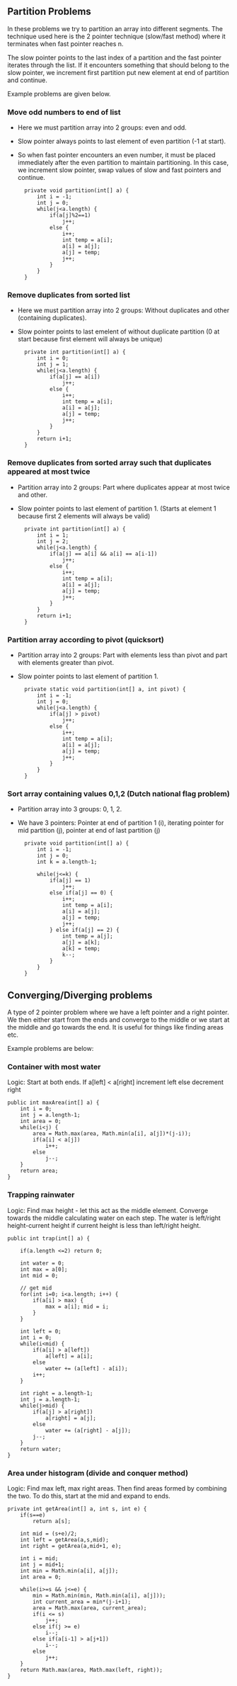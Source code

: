 

## Partition Problems

In these problems we try to partition an array into different segments. The technique used here is the 2 pointer technique (slow/fast method) where it terminates when fast pointer reaches n. 

The slow pointer points to the last index of a partition and the fast pointer iterates through the list. If it encounters something that should belong to the slow pointer, we increment first partition put new element at end of partition and continue.

Example problems are given below.

### Move odd numbers to end of list

- Here we must partition array into 2 groups: even and odd. 
- Slow pointer always points to last element of even partition (-1 at start). 
- So when fast pointer encounters an even number, it must be placed immediately after the even partition to maintain partitioning. In this case, we increment slow pointer, swap values of slow and fast pointers and continue.

        private void partition(int[] a) {
            int i = -1;
            int j = 0;
            while(j<a.length) {
                if(a[j]%2==1)
                    j++;
                else {
                    i++;
                    int temp = a[i];
                    a[i] = a[j];
                    a[j] = temp;
                    j++;
                }
            }
        }

### Remove duplicates from sorted list

- Here we must partition array into 2 groups: Without duplicates and other (containing duplicates).
- Slow pointer points to last emelent of without duplicate partition (0 at start because first element will always be unique)


        private int partition(int[] a) {
            int i = 0;
            int j = 1;
            while(j<a.length) {
                if(a[j] == a[i])
                    j++;
                else {
                    i++;
                    int temp = a[i];
                    a[i] = a[j];
                    a[j] = temp;
                    j++;
                }
            }
            return i+1;
        }

### Remove duplicates from sorted array such that duplicates appeared at most twice

- Partition array into 2 groups: Part where duplicates appear at most twice and other.
- Slow pointer points to last element of partition 1. (Starts at element 1 because first 2 elements will always be valid)

        private int partition(int[] a) {
            int i = 1;
            int j = 2;
            while(j<a.length) {
                if(a[j] == a[i] && a[i] == a[i-1])
                    j++;
                else {
                    i++;
                    int temp = a[i];
                    a[i] = a[j];
                    a[j] = temp;
                    j++;
                }
            }
            return i+1;
        }

### Partition array according to pivot (quicksort)

- Partition array into 2 groups: Part with elements less than pivot and part with elements greater than pivot.
- Slow pointer points to last element of partition 1.

        private static void partition(int[] a, int pivot) {
            int i = -1;
            int j = 0;
            while(j<a.length) {
                if(a[j] > pivot)
                    j++;
                else {
                    i++;
                    int temp = a[i];
                    a[i] = a[j];
                    a[j] = temp;
                    j++;
                }
            }
        }

### Sort array containing values 0,1,2 (Dutch national flag problem)

- Partition array into 3 groups: 0, 1, 2.
- We have 3 pointers: Pointer at end of partition 1 (i), iterating pointer for mid partition (j), pointer at end of last partition (j)

        private void partition(int[] a) {
            int i = -1;
            int j = 0;
            int k = a.length-1;

            while(j<=k) {
                if(a[j] == 1)
                    j++;
                else if(a[j] == 0) {
                    i++;
                    int temp = a[i];
                    a[i] = a[j];
                    a[j] = temp;
                    j++;
                } else if(a[j] == 2) {
                    int temp = a[j];
                    a[j] = a[k];
                    a[k] = temp;
                    k--;
                }
            }
        }

## Converging/Diverging problems

A type of 2 pointer problem where we have a left pointer and a right pointer. We then either start from the ends and converge to the middle or we start at the middle and go towards the end. It is useful for things like finding areas etc.

Example problems are below:

### Container with most water

Logic: Start at both ends. If a[left] < a[right] increment left else decrement right

    public int maxArea(int[] a) {
        int i = 0;
        int j = a.length-1;
        int area = 0;
        while(i<j) {
            area = Math.max(area, Math.min(a[i], a[j])*(j-i));
            if(a[i] < a[j])
                i++;
            else
                j--;
        }
        return area;
    }

### Trapping rainwater

Logic: Find max height - let this act as the middle element. Converge towards the middle calculating water on each step. The water is left/right height-current height if current height is less than left/right height.

    public int trap(int[] a) {
        
        if(a.length <=2) return 0;
        
        int water = 0;
        int max = a[0];
        int mid = 0;
        
        // get mid
        for(int i=0; i<a.length; i++) {
            if(a[i] > max) {
                max = a[i]; mid = i;
            }
        }
        
        int left = 0;
        int i = 0;
        while(i<mid) {
            if(a[i] > a[left])
                a[left] = a[i];
            else
                water += (a[left] - a[i]);
            i++;
        }
        
        int right = a.length-1;
        int j = a.length-1;
        while(j>mid) {
            if(a[j] > a[right])
                a[right] = a[j];
            else
                water += (a[right] - a[j]);
            j--;
        }
        return water;
    }

### Area under histogram (divide and conquer method)

Logic: Find max left, max right areas. Then find areas formed by combining the two. To do this, start at the mid and expand to ends.

    private int getArea(int[] a, int s, int e) {
        if(s==e)
            return a[s];
        
        int mid = (s+e)/2;
        int left = getArea(a,s,mid);
        int right = getArea(a,mid+1, e);
        
        int i = mid; 
        int j = mid+1; 
        int min = Math.min(a[i], a[j]);
        int area = 0;
        
        while(i>=s && j<=e) {
            min = Math.min(min, Math.min(a[i], a[j]));
            int current_area = min*(j-i+1);
            area = Math.max(area, current_area);
            if(i <= s) 
                j++;
            else if(j >= e) 
                i--;
            else if(a[i-1] > a[j+1]) 
                i--;
            else 
                j++;
        }
        return Math.max(area, Math.max(left, right));
    }

